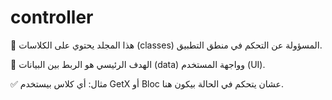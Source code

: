 # controller

📌 هذا المجلد يحتوي على الكلاسات 
(classes)
 المسؤولة عن التحكم في منطق التطبيق.

🎯 الهدف الرئيسي هو الربط بين البيانات 
(data)
 وواجهة المستخدم 
 (UI).

✅ مثال: أي كلاس بيستخدم 
GetX أو Bloc
 عشان يتحكم في الحالة بيكون هنا.
